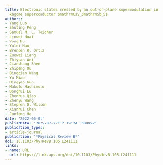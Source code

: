 ```yaml
---
title: Electronic states dressed by an out-of-plane supermodulation in the quasi-two-dimensional
  kagome superconductor $mathrmCsV_3mathrmSb_5$
authors:
- Yang Luo
- Shuting Peng
- Samuel M. L. Teicher
- Linwei Huai
- Yong Hu
- Yulei Han
- Brenden R. Ortiz
- Zuowei Liang
- Zhiyuan Wei
- Jianchang Shen
- Zhipeng Ou
- Bingqian Wang
- Yu Miao
- Mingyao Guo
- Makoto Hashimoto
- Donghui Lu
- Zhenhua Qiao
- Zhenyu Wang
- Stephen D. Wilson
- Xianhui Chen
- Junfeng He
date: '2022-06-01'
publishDate: '2025-07-27T12:19:24.330999Z'
publication_types:
- article-journal
publication: '*Physical Review B*'
doi: 10.1103/PhysRevB.105.L241111
links:
- name: URL
  url: https://link.aps.org/doi/10.1103/PhysRevB.105.L241111
---
```

